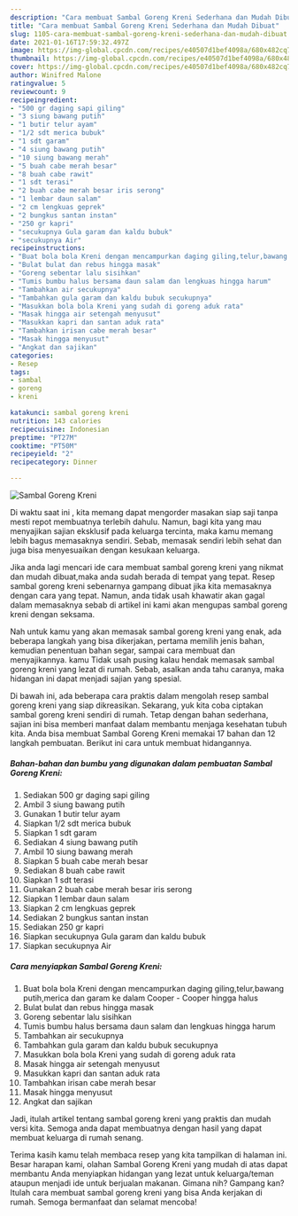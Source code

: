 ```yaml
---
description: "Cara membuat Sambal Goreng Kreni Sederhana dan Mudah Dibuat"
title: "Cara membuat Sambal Goreng Kreni Sederhana dan Mudah Dibuat"
slug: 1105-cara-membuat-sambal-goreng-kreni-sederhana-dan-mudah-dibuat
date: 2021-01-16T17:59:32.497Z
image: https://img-global.cpcdn.com/recipes/e40507d1bef4098a/680x482cq70/sambal-goreng-kreni-foto-resep-utama.jpg
thumbnail: https://img-global.cpcdn.com/recipes/e40507d1bef4098a/680x482cq70/sambal-goreng-kreni-foto-resep-utama.jpg
cover: https://img-global.cpcdn.com/recipes/e40507d1bef4098a/680x482cq70/sambal-goreng-kreni-foto-resep-utama.jpg
author: Winifred Malone
ratingvalue: 5
reviewcount: 9
recipeingredient:
- "500 gr daging sapi giling"
- "3 siung bawang putih"
- "1 butir telur ayam"
- "1/2 sdt merica bubuk"
- "1 sdt garam"
- "4 siung bawang putih"
- "10 siung bawang merah"
- "5 buah cabe merah besar"
- "8 buah cabe rawit"
- "1 sdt terasi"
- "2 buah cabe merah besar iris serong"
- "1 lembar daun salam"
- "2 cm lengkuas geprek"
- "2 bungkus santan instan"
- "250 gr kapri"
- "secukupnya Gula garam dan kaldu bubuk"
- "secukupnya Air"
recipeinstructions:
- "Buat bola bola Kreni dengan mencampurkan daging giling,telur,bawang putih,merica dan garam ke dalam Cooper Cooper hingga halus"
- "Bulat bulat dan rebus hingga masak"
- "Goreng sebentar lalu sisihkan"
- "Tumis bumbu halus bersama daun salam dan lengkuas hingga harum"
- "Tambahkan air secukupnya"
- "Tambahkan gula garam dan kaldu bubuk secukupnya"
- "Masukkan bola bola Kreni yang sudah di goreng aduk rata"
- "Masak hingga air setengah menyusut"
- "Masukkan kapri dan santan aduk rata"
- "Tambahkan irisan cabe merah besar"
- "Masak hingga menyusut"
- "Angkat dan sajikan"
categories:
- Resep
tags:
- sambal
- goreng
- kreni

katakunci: sambal goreng kreni 
nutrition: 143 calories
recipecuisine: Indonesian
preptime: "PT27M"
cooktime: "PT50M"
recipeyield: "2"
recipecategory: Dinner

---
```



![Sambal Goreng Kreni](https://img-global.cpcdn.com/recipes/e40507d1bef4098a/680x482cq70/sambal-goreng-kreni-foto-resep-utama.jpg)

Di waktu  saat ini , kita memang dapat mengorder masakan siap saji tanpa mesti repot membuatnya terlebih dahulu. Namun, bagi kita yang mau menyajikan sajian eksklusif pada keluarga tercinta, maka kamu memang lebih bagus memasaknya sendiri. Sebab, memasak sendiri lebih sehat dan juga bisa menyesuaikan dengan kesukaan keluarga.

Jika anda lagi mencari ide cara membuat sambal goreng kreni yang nikmat dan mudah dibuat,maka anda sudah berada di tempat yang tepat. Resep sambal goreng kreni  sebenarnya gampang dibuat jika kita memasaknya dengan cara yang tepat. Namun, anda tidak usah khawatir akan gagal dalam memasaknya 
sebab di artikel ini kami akan mengupas sambal goreng kreni dengan seksama.  



Nah untuk kamu yang akan memasak sambal goreng kreni yang enak, ada beberapa langkah yang bisa dikerjakan, pertama memilih jenis bahan, kemudian penentuan bahan segar, sampai cara membuat dan menyajikannya. kamu Tidak usah pusing kalau hendak memasak sambal goreng kreni yang lezat di rumah. Sebab, asalkan anda  tahu caranya, maka hidangan ini dapat menjadi sajian yang spesial.

Di bawah ini, ada beberapa cara praktis  dalam mengolah resep sambal goreng kreni yang siap dikreasikan. Sekarang, yuk kita coba ciptakan sambal goreng kreni sendiri di rumah. Tetap dengan bahan sederhana, sajian ini bisa memberi manfaat dalam membantu menjaga kesehatan tubuh kita. Anda bisa membuat Sambal Goreng Kreni memakai 17 bahan dan 12 langkah pembuatan. Berikut ini cara untuk membuat hidangannya.

<!--inarticleads1-->

##### Bahan-bahan dan bumbu yang digunakan dalam pembuatan Sambal Goreng Kreni:

1. Sediakan 500 gr daging sapi giling
1. Ambil 3 siung bawang putih
1. Gunakan 1 butir telur ayam
1. Siapkan 1/2 sdt merica bubuk
1. Siapkan 1 sdt garam
1. Sediakan 4 siung bawang putih
1. Ambil 10 siung bawang merah
1. Siapkan 5 buah cabe merah besar
1. Sediakan 8 buah cabe rawit
1. Siapkan 1 sdt terasi
1. Gunakan 2 buah cabe merah besar iris serong
1. Siapkan 1 lembar daun salam
1. Siapkan 2 cm lengkuas geprek
1. Sediakan 2 bungkus santan instan
1. Sediakan 250 gr kapri
1. Siapkan secukupnya Gula garam dan kaldu bubuk
1. Siapkan secukupnya Air




<!--inarticleads2-->

##### Cara menyiapkan Sambal Goreng Kreni:

1. Buat bola bola Kreni dengan mencampurkan daging giling,telur,bawang putih,merica dan garam ke dalam Cooper - Cooper hingga halus
1. Bulat bulat dan rebus hingga masak
1. Goreng sebentar lalu sisihkan
1. Tumis bumbu halus bersama daun salam dan lengkuas hingga harum
1. Tambahkan air secukupnya
1. Tambahkan gula garam dan kaldu bubuk secukupnya
1. Masukkan bola bola Kreni yang sudah di goreng aduk rata
1. Masak hingga air setengah menyusut
1. Masukkan kapri dan santan aduk rata
1. Tambahkan irisan cabe merah besar
1. Masak hingga menyusut
1. Angkat dan sajikan




Jadi, itulah artikel tentang  sambal goreng kreni  yang praktis dan mudah versi kita. Semoga anda dapat membuatnya dengan hasil yang dapat membuat keluarga di rumah senang. 

Terima kasih kamu telah membaca resep yang kita tampilkan di halaman ini. Besar harapan kami, olahan  Sambal Goreng Kreni yang mudah di atas dapat membantu Anda menyiapkan hidangan yang lezat untuk keluarga/teman ataupun menjadi ide untuk berjualan makanan. Gimana nih? Gampang kan? Itulah cara membuat sambal goreng kreni yang bisa Anda kerjakan di rumah. Semoga bermanfaat dan selamat mencoba!

